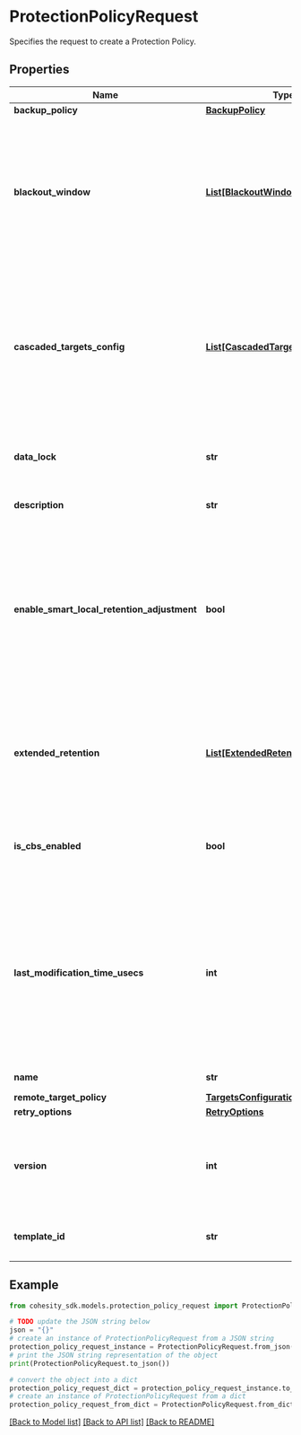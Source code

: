 # ProtectionPolicyRequest

Specifies the request to create a Protection Policy.

## Properties

Name | Type | Description | Notes
------------ | ------------- | ------------- | -------------
**backup_policy** | [**BackupPolicy**](BackupPolicy.md) |  | 
**blackout_window** | [**List[BlackoutWindow]**](BlackoutWindow.md) | List of Blackout Windows. If specified, this field defines blackout periods when new Group Runs are not started. If a Group Run has been scheduled but not yet executed and the blackout period starts, the behavior depends on the policy field AbortInBlackoutPeriod. | [optional] 
**cascaded_targets_config** | [**List[CascadedTargetConfiguration]**](CascadedTargetConfiguration.md) | Specifies the configuration for cascaded replications. Using cascaded replication, replication cluster(Rx) can further replicate and archive the snapshot copies to further targets. Its recommended to create cascaded configuration where protection group will be created. | [optional] 
**data_lock** | **str** | This field is now deprecated. Please use the DataLockConfig in the backup retention. | [optional] 
**description** | **str** | Specifies the description of the Protection Policy. | [optional] 
**enable_smart_local_retention_adjustment** | **bool** | Specifies whether smart local retention adjustment is enabled or not. If enabled, local retention would be extended upon failure of any outgoing replications or archivals. Later, if manual intervention causes the failed copies to succeed, retention would automatically be reduced. | [optional] 
**extended_retention** | [**List[ExtendedRetentionPolicy]**](ExtendedRetentionPolicy.md) | Specifies additional retention policies that should be applied to the backup snapshots. A backup snapshot will be retained up to a time that is the maximum of all retention policies that are applicable to it. | [optional] 
**is_cbs_enabled** | **bool** | Specifies true if Calender Based Schedule is supported by client. Default value is assumed as false for this feature. | [optional] 
**last_modification_time_usecs** | **int** | Specifies the last time this Policy was updated. If this is passed into a PUT request, then the backend will validate that the timestamp passed in matches the time that the policy was actually last modified. If the two timestamps do not match, then the request will be rejected with a stale error. | [optional] 
**name** | **str** | Specifies the name of the Protection Policy. | 
**remote_target_policy** | [**TargetsConfiguration**](TargetsConfiguration.md) |  | [optional] 
**retry_options** | [**RetryOptions**](RetryOptions.md) |  | [optional] 
**version** | **int** | Specifies the current policy verison. Policy version is incremented for optionally supporting new features and differentialting across releases. | [optional] 
**template_id** | **str** | Specifies the parent policy template id to which the policy is linked to. | [optional] 

## Example

```python
from cohesity_sdk.models.protection_policy_request import ProtectionPolicyRequest

# TODO update the JSON string below
json = "{}"
# create an instance of ProtectionPolicyRequest from a JSON string
protection_policy_request_instance = ProtectionPolicyRequest.from_json(json)
# print the JSON string representation of the object
print(ProtectionPolicyRequest.to_json())

# convert the object into a dict
protection_policy_request_dict = protection_policy_request_instance.to_dict()
# create an instance of ProtectionPolicyRequest from a dict
protection_policy_request_from_dict = ProtectionPolicyRequest.from_dict(protection_policy_request_dict)
```
[[Back to Model list]](../README.md#documentation-for-models) [[Back to API list]](../README.md#documentation-for-api-endpoints) [[Back to README]](../README.md)


